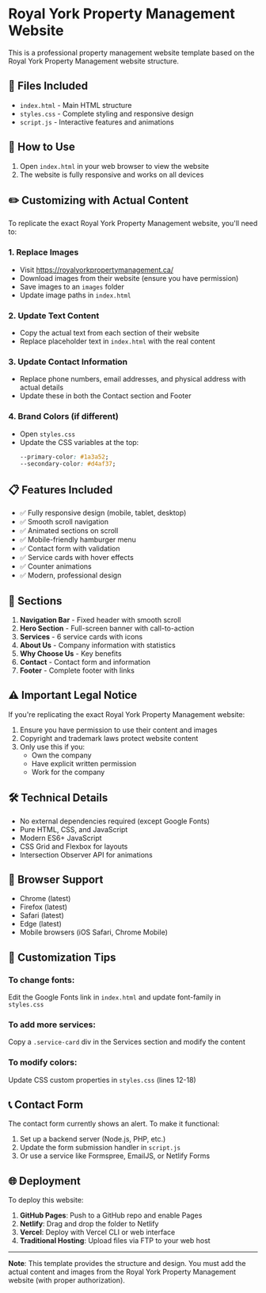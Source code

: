 # Royal York Property Management Website

This is a professional property management website template based on the Royal York Property Management website structure.

## 📁 Files Included

- `index.html` - Main HTML structure
- `styles.css` - Complete styling and responsive design
- `script.js` - Interactive features and animations

## 🚀 How to Use

1. Open `index.html` in your web browser to view the website
2. The website is fully responsive and works on all devices

## ✏️ Customizing with Actual Content

To replicate the exact Royal York Property Management website, you'll need to:

### 1. Replace Images
- Visit https://royalyorkpropertymanagement.ca/
- Download images from their website (ensure you have permission)
- Save images to an `images` folder
- Update image paths in `index.html`

### 2. Update Text Content
- Copy the actual text from each section of their website
- Replace placeholder text in `index.html` with the real content

### 3. Update Contact Information
- Replace phone numbers, email addresses, and physical address with actual details
- Update these in both the Contact section and Footer

### 4. Brand Colors (if different)
- Open `styles.css`
- Update the CSS variables at the top:
  ```css
  --primary-color: #1a3a52;
  --secondary-color: #d4af37;
  ```

## 📋 Features Included

- ✅ Fully responsive design (mobile, tablet, desktop)
- ✅ Smooth scroll navigation
- ✅ Animated sections on scroll
- ✅ Mobile-friendly hamburger menu
- ✅ Contact form with validation
- ✅ Service cards with hover effects
- ✅ Counter animations
- ✅ Modern, professional design

## 🎨 Sections

1. **Navigation Bar** - Fixed header with smooth scroll
2. **Hero Section** - Full-screen banner with call-to-action
3. **Services** - 6 service cards with icons
4. **About Us** - Company information with statistics
5. **Why Choose Us** - Key benefits
6. **Contact** - Contact form and information
7. **Footer** - Complete footer with links

## ⚠️ Important Legal Notice

If you're replicating the exact Royal York Property Management website:

1. Ensure you have permission to use their content and images
2. Copyright and trademark laws protect website content
3. Only use this if you:
   - Own the company
   - Have explicit written permission
   - Work for the company

## 🛠️ Technical Details

- No external dependencies required (except Google Fonts)
- Pure HTML, CSS, and JavaScript
- Modern ES6+ JavaScript
- CSS Grid and Flexbox for layouts
- Intersection Observer API for animations

## 📱 Browser Support

- Chrome (latest)
- Firefox (latest)
- Safari (latest)
- Edge (latest)
- Mobile browsers (iOS Safari, Chrome Mobile)

## 🔧 Customization Tips

### To change fonts:
Edit the Google Fonts link in `index.html` and update font-family in `styles.css`

### To add more services:
Copy a `.service-card` div in the Services section and modify the content

### To modify colors:
Update CSS custom properties in `styles.css` (lines 12-18)

## 📞 Contact Form

The contact form currently shows an alert. To make it functional:

1. Set up a backend server (Node.js, PHP, etc.)
2. Update the form submission handler in `script.js`
3. Or use a service like Formspree, EmailJS, or Netlify Forms

## 🌐 Deployment

To deploy this website:

1. **GitHub Pages**: Push to a GitHub repo and enable Pages
2. **Netlify**: Drag and drop the folder to Netlify
3. **Vercel**: Deploy with Vercel CLI or web interface
4. **Traditional Hosting**: Upload files via FTP to your web host

---

**Note**: This template provides the structure and design. You must add the actual content and images from the Royal York Property Management website (with proper authorization).
